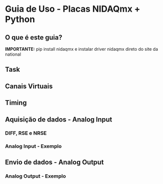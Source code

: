 # Guia de Uso - Placas NIDAQmx + Python

## O que é este guia?

**IMPORTANTE:** pip install nidaqmx e instalar driver nidaqmx direto do site da national

## Task

## Canais Virtuais

## Timing

## Aquisição de dados - Analog Input

### DIFF, RSE e NRSE

### Analog Input - Exemplo 

## Envio de dados - Analog Output

### Analog Output - Exemplo 